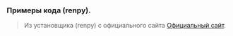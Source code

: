 ### Примеры кода (renpy).

> Из установщика (renpy) с официального сайта [Официальный сайт](http://www.renpy.org).
